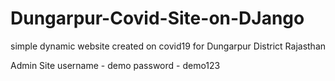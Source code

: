 # Dungarpur-Covid-Site-on-DJango
simple dynamic website created on covid19 for Dungarpur District Rajasthan

Admin Site
username - demo
password - demo123
